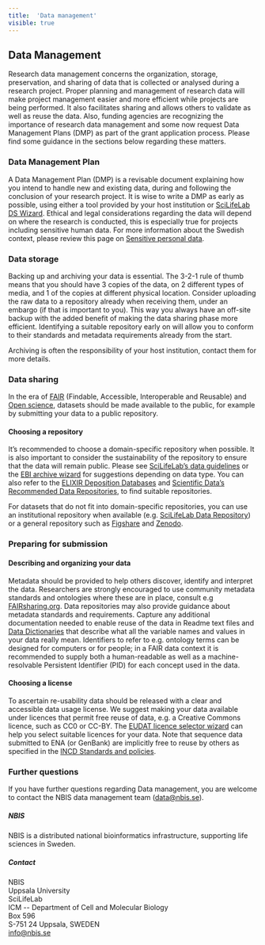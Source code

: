 ```yaml
---
title:  'Data management'
visible: true
---
```

    

## Data Management

Research data management concerns the organization, storage, preservation, and sharing of data that is collected or analysed during a research project. Proper planning and management of research data will make project management easier and more efficient while projects are being performed. It also facilitates sharing and allows others to validate as well as reuse the data. Also, funding agencies are recognizing the importance of research data management and some now request Data Management Plans (DMP) as part of the grant application process. Please find some guidance in the sections below regarding these matters.

### Data Management Plan

A Data Management Plan (DMP) is a revisable document explaining how you intend to handle new and existing data, during and following the conclusion of your research project. It is wise to write a DMP as early as possible, using either a tool provided by your host institution or [SciLifeLab DS Wizard](<http://dsw.scilifelab.se/>). Ethical and legal considerations regarding the data will depend on where the research is conducted, this is especially true for projects including sensitive human data. For more information about the Swedish context, please review this page on [Sensitive personal data](<https://scilifelab-data-guidelines.readthedocs.io/en/latest/docs/general/sensitive_data.html>).

### Data storage

Backing up and archiving your data is essential. The 3-2-1 rule of thumb means that you should have 3 copies of the data, on 2 different types of media, and 1 of the copies at different physical location. Consider uploading the raw data to a repository already when receiving them, under an embargo (if that is important to you). This way you always have an off-site backup with the added benefit of making the data sharing phase more efficient. Identifying a suitable repository early on will allow you to conform to their standards and metadata requirements already from the start.

Archiving is often the responsibility of your host institution, contact them for more details.

### Data sharing

In the era of [FAIR](<https://www.force11.org/group/fairgroup/fairprinciples>) (Findable, Accessible, Interoperable and Reusable) and [Open science](<https://www.vr.se/english/mandates/open-science/open-access-to-research-data.html>), datasets should be made available to the public, for example by submitting your data to a public repository.

#### Choosing a repository

It’s recommended to choose a domain-specific repository when possible. It is also important to consider the sustainability of the repository to ensure that the data will remain public. Please see [SciLifeLab’s data guidelines](<https://scilifelab-data-guidelines.readthedocs.io/en/latest/docs/index.html>) or the [EBI archive wizard](<https://www.ebi.ac.uk/submission/>) for suggestions depending on data type. You can also refer to the [ELIXIR Deposition Databases](<https://elixir-europe.org/services/tag/elixir-deposition-databases>) and [Scientific Data’s Recommended Data Repositories](<https://www.nature.com/sdata/policies/repositories>), to find suitable repositories.

For datasets that do not fit into domain-specific repositories, you can use an institutional repository when available (e.g. [SciLifeLab Data Repository](<https://scilifelab.se/data/repository>)) or a general repository such as [Figshare](<https://figshare.com/>) and [Zenodo](<https://zenodo.org/>).

### Preparing for submission

#### Describing and organizing your data

Metadata should be provided to help others discover, identify and interpret the data. Researchers are strongly encouraged to use community metadata standards and ontologies where these are in place, consult e.g [FAIRsharing.org](<https://fairsharing.org/standards/>). Data repositories may also provide guidance about metadata standards and requirements. Capture any additional documentation needed to enable reuse of the data in Readme text files and [Data Dictionaries](<https://help.osf.io/hc/en-us/articles/360019739054-How-to-Make-a-Data-Dictionary>) that describe what all the variable names and values in your data really mean. Identifiers to refer to e.g. ontology terms can be designed for computers or for people; in a FAIR data context it is recommended to supply both a human-readable as well as a machine-resolvable Persistent Identifier (PID) for each concept used in the data.

#### Choosing a license

To ascertain re-usability data should be released with a clear and accessible data usage license. We suggest making your data available under licences that permit free reuse of data, e.g. a Creative Commons licence, such as CC0 or CC-BY. The [EUDAT licence selector wizard](<https://ufal.github.io/public-license-selector/>) can help you select suitable licences for your data. Note that sequence data submitted to ENA (or GenBank) are implicitly free to reuse by others as specified in the [INCD Standards and policies](<https://www.ebi.ac.uk/ena/standards-and-policies>).

### Further questions

If you have further questions regarding Data management, you are welcome to contact the NBIS data management team ([data@nbis.se](<mailto:data@nbis.se>)).

##### NBIS

NBIS is a distributed national bioinformatics infrastructure, supporting life sciences in Sweden.

##### Contact

NBIS  
Uppsala University  
SciLifeLab  
ICM -- Department of Cell and Molecular Biology  
Box 596  
S-751 24 Uppsala, SWEDEN  
info@nbis.se 
